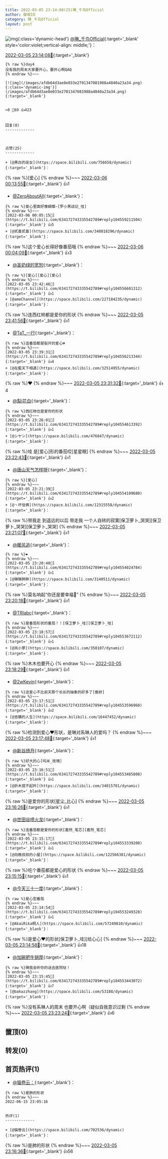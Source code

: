 ```yaml
---
title: 2022-03-05 23:14:08(25)琳_千鸟Official
author: 御坂IO
category: 琳_千鸟Official
layout: post
---
```


![img](/images/c0a88f85ebd0d056f37b114e0748e69556c8b488.jpg){:class='dynamic-head'}
[@琳_千鸟Official](https://space.bilibili.com/1620923329/dynamic){:target='_blank' style='color:violet;vertical-align: middle;'}：

[2022-03-05 23:14:08🔗](https://t.bilibili.com/634172743335542789){:target='_blank'}

~~~
{% raw %}day4
没有我的周末大家要开心，要开心啊QAQ
{% endraw %}~~~

[![img](/images/afdb64d3ae8e033e2701347081988a4840a23a34.png){:class='dynamic-img'}](/images/afdb64d3ae8e033e2701347081988a4840a23a34.png){:target='_blank'}


↪️0 💬69 👍423


回复(0)
-------------



点赞(25)
-------------

+ [@黑白的巫女](https://space.bilibili.com/756658/dynamic){:target='_blank'}：
~~~
{% raw %}[爱心]
{% endraw %}~~~
[2022-03-06 00:13:55🔗](https://t.bilibili.com/634172743335542789#reply104560069328){:target='_blank'} 👍1
+ [@ZeroAboutAll](https://space.bilibili.com/6509875/dynamic){:target='_blank'}：
~~~
{% raw %}爱心里面好像蝴蝶~[罗小黑战记_哇]
{% endraw %}~~~
[2022-03-06 00:05:15🔗](https://t.bilibili.com/634172743335542789#reply104559211504){:target='_blank'} 👍5
+ [@贰喜贰喜](https://space.bilibili.com/348018296/dynamic){:target='_blank'}：
~~~
{% raw %}这个爱心长得好像番茄哦
{% endraw %}~~~
[2022-03-06 00:04:09🔗](https://t.bilibili.com/634172743335542789#reply104559062000){:target='_blank'} 👍3
+ [@圣奶绿的宽恕](https://space.bilibili.com/33827303/dynamic){:target='_blank'}：
~~~
{% raw %}[爱心][爱心][爱心]
{% endraw %}~~~
[2022-03-05 23:42:46🔗](https://t.bilibili.com/634172743335542789#reply104556601312){:target='_blank'} 👍1
+ [@ameChannel](https://space.bilibili.com/227184235/dynamic){:target='_blank'}：
~~~
{% raw %}连西红柿都是爱你的形状
{% endraw %}~~~
[2022-03-05 23:41:56🔗](https://t.bilibili.com/634172743335542789#reply104556566176){:target='_blank'} 👍1
+ [@TaT_一行](https://space.bilibili.com/9925277/dynamic){:target='_blank'}：
~~~
{% raw %}连番茄都是裂开的爱心💔
{% endraw %}~~~
[2022-03-05 23:39:31🔗](https://t.bilibili.com/634172743335542789#reply104556213344){:target='_blank'} 👍4
+ [@在藍天下相遇](https://space.bilibili.com/32514955/dynamic){:target='_blank'}：
~~~
{% raw %}❤️
{% endraw %}~~~
[2022-03-05 23:31:32🔗](https://t.bilibili.com/634172743335542789#reply104555246272){:target='_blank'} 👍4
+ [@梨i花白](https://space.bilibili.com/4859949/dynamic){:target='_blank'}：
~~~
{% raw %}西红柿也是爱你的形状
{% endraw %}~~~
[2022-03-05 23:26:01🔗](https://t.bilibili.com/634172743335542789#reply104554613392){:target='_blank'} 👍1
+ [@シヤン](https://space.bilibili.com/476847/dynamic){:target='_blank'}：
~~~
{% raw %}哇 是[爱心]形的番茄哎[星星眼]
{% endraw %}~~~
[2022-03-05 23:22:43🔗](https://t.bilibili.com/634172743335542789#reply104554196608){:target='_blank'} 👍1
+ [@唐山天气怎样呀](https://space.bilibili.com/67947950/dynamic){:target='_blank'}：
~~~
{% raw %}[爱心]
{% endraw %}~~~
[2022-03-05 23:21:39🔗](https://t.bilibili.com/634172743335542789#reply104554109680){:target='_blank'} 👍2
+ [@丶坏伎俩](https://space.bilibili.com/12315558/dynamic){:target='_blank'}：
~~~
{% raw %}带我走 到遥远的以后
带走我 一个人自转的寂寞[保卫萝卜_哭哭][保卫萝卜_哭哭][保卫萝卜_哭哭]
{% endraw %}~~~
[2022-03-05 23:21:07🔗](https://t.bilibili.com/634172743335542789#reply104553973328){:target='_blank'} 👍1
+ [@暖风追](https://space.bilibili.com/281436093/dynamic){:target='_blank'}：
~~~
{% raw %}❤️
{% endraw %}~~~
[2022-03-05 23:20:40🔗](https://t.bilibili.com/634172743335542789#reply104554024784){:target='_blank'} 👍1
+ [@琳琳肿肿](https://space.bilibili.com/3140511/dynamic){:target='_blank'}：
~~~
{% raw %}莫名响起“你还是要幸福🎵”
{% endraw %}~~~
[2022-03-05 23:20:18🔗](https://t.bilibili.com/634172743335542789#reply104553890944){:target='_blank'} 👍1
+ [@TRIabc](https://space.bilibili.com/13464326/dynamic){:target='_blank'}：
~~~
{% raw %}是番茄形状的番茄！！[保卫萝卜_哇][保卫萝卜_哇]
{% endraw %}~~~
[2022-03-05 23:18:57🔗](https://t.bilibili.com/634172743335542789#reply104553672112){:target='_blank'} 👍1
+ [@岚小蓼](https://space.bilibili.com/350107/dynamic){:target='_blank'}：
~~~
{% raw %}木木也要开心
{% endraw %}~~~
[2022-03-05 23:18:29🔗](https://t.bilibili.com/634172743335542789#reply104553652224){:target='_blank'} 👍1
+ [@2wKevin](https://space.bilibili.com/413988693/dynamic){:target='_blank'}：
~~~
{% raw %}这爱心不比前天那个长长的抽象的好多了[傲娇]
{% endraw %}~~~
[2022-03-05 23:17:51🔗](https://t.bilibili.com/634172743335542789#reply104553596960){:target='_blank'} 👍2
+ [@杏脯的人生](https://space.bilibili.com/16447452/dynamic){:target='_blank'}：
~~~
{% raw %}检测到爱心❤️形状，是琳对系琳人的爱吗？
{% endraw %}~~~
[2022-03-05 23:17:48🔗](https://t.bilibili.com/634172743335542789#reply104553623248){:target='_blank'} 👍1
+ [@新谷绮月](https://space.bilibili.com/4579504/dynamic){:target='_blank'}：
~~~
{% raw %}好大的心[呜米_玫瑰]
{% endraw %}~~~
[2022-03-05 23:16:51🔗](https://t.bilibili.com/634172743335542789#reply104553485808){:target='_blank'} 👍1
+ [@折木提不起衿](https://space.bilibili.com/34015701/dynamic){:target='_blank'}：
~~~
{% raw %}是爱你的形状[星尘_比心]
{% endraw %}~~~
[2022-03-05 23:16:26🔗](https://t.bilibili.com/634172743335542789#reply104553404400){:target='_blank'} 👍1
+ [@世田谷喷火龙](https://space.bilibili.com/394616/dynamic){:target='_blank'}：
~~~
{% raw %}连番茄都是爱你的形状[嘉然_笔芯][嘉然_笔芯]
{% endraw %}~~~
[2022-03-05 23:15:17🔗](https://t.bilibili.com/634172743335542789#reply104553339200){:target='_blank'} 👍1
+ [@向晚叔叔的小屋](https://space.bilibili.com/122566381/dynamic){:target='_blank'}：
~~~
{% raw %}吃个番茄都是爱心的形状
{% endraw %}~~~
[2022-03-05 23:15:15🔗](https://t.bilibili.com/634172743335542789#reply104553337840){:target='_blank'} 👍1
+ [@今天三十一度](https://space.bilibili.com/4478586/dynamic){:target='_blank'}：
~~~
{% raw %}是心型番茄
{% endraw %}~~~
[2022-03-05 23:14:54🔗](https://t.bilibili.com/634172743335542789#reply104553249328){:target='_blank'} 👍1
+ [@AkaiRika桐人](https://space.bilibili.com/57249810/dynamic){:target='_blank'}：
~~~
{% raw %}是爱心❤️的形状[保卫萝卜_哇][给心心]
{% endraw %}~~~
[2022-03-05 23:14:58🔗](https://t.bilibili.com/634172743335542789#reply104553327472){:target='_blank'} 👍18
+ [@加碗肥牛锅厚](https://space.bilibili.com/2700987/dynamic){:target='_blank'}：
~~~
{% raw %}琳我会听你的话去医院哒！
{% endraw %}~~~
[2022-03-05 23:15:45🔗](https://t.bilibili.com/634172743335542789#reply104553443072){:target='_blank'} 👍7
+ [@bakazzhang](https://space.bilibili.com/53188/dynamic){:target='_blank'}：
~~~
{% raw %}没有系琳人的周末 也要开心啊（疑似自我意识过剩
{% endraw %}~~~
[2022-03-05 23:23:24🔗](https://t.bilibili.com/634172743335542789#reply104554289184){:target='_blank'} 👍6


置顶(0)
-------------



转发(0)
-------------



首页热评(1)
-------------

+ [@猫卷云：](https://space.bilibili.com/702536/dynamic){:target='_blank'}：
~~~
{% raw %}是肺的形状
{% endraw %}~~~
2022-06-15 23:05:16


热评(1)
-------------

+ [@猫卷云](https://space.bilibili.com/702536/dynamic){:target='_blank'}：
~~~
{% raw %}是肺的形状
{% endraw %}~~~
[2022-03-05 23:16:36🔗](https://t.bilibili.com/634172743335542789#reply104553550032){:target='_blank'} 👍56


